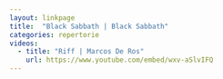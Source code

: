 ```yaml
---
layout: linkpage
title:  "Black Sabbath | Black Sabbath"
categories: repertorie
videos:
  - title: "Riff | Marcos De Ros"
    url: https://www.youtube.com/embed/wxv-aSlvIFQ
---
```

